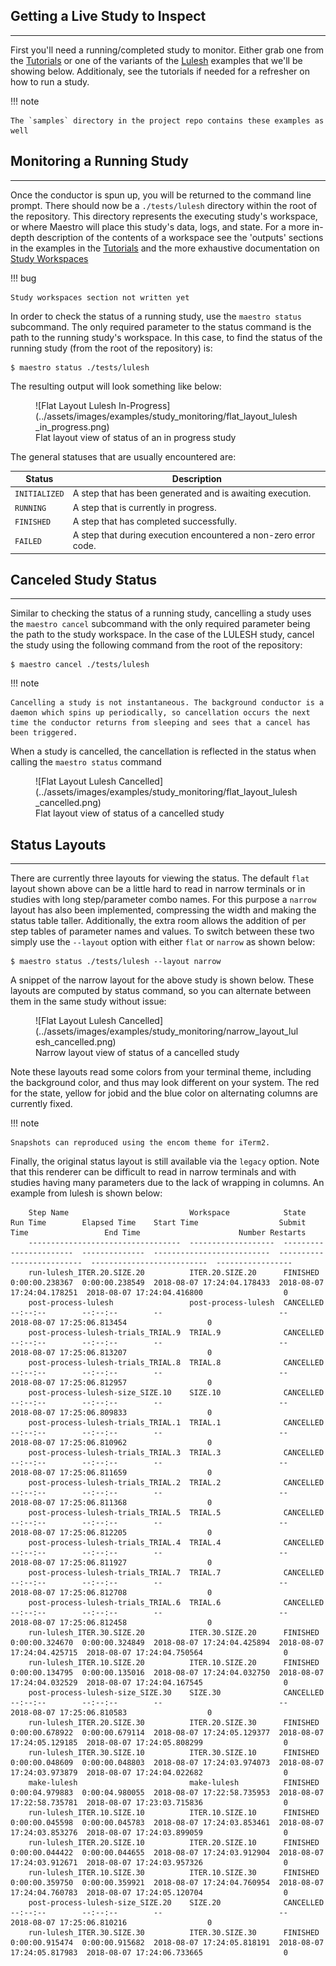 ## Getting a Live Study to Inspect
---

First you'll need a running/completed study to monitor.  Either grab one from the [Tutorials](tutorials.md) or one of the variants of the [Lulesh](specification.md#full-example) examples that we'll be showing below.  Additionaly, see the tutorials if needed for a refresher on how to run a study.

!!! note
  
    The `samples` directory in the project repo contains these examples as well


## Monitoring a Running Study
---

Once the conductor is spun up, you will be returned to the command line prompt. There should now be a ``./tests/lulesh`` directory within the root of the repository. This directory represents the executing study's workspace, or where Maestro will place this study's data, logs, and state. For a more in-depth description of the contents of a workspace see the 'outputs' sections in the examples in the [Tutorials](tutorials.md) and the more exhaustive documentation on [Study Workspaces](study_workspaces.md)

!!! bug

    Study workspaces section not written yet

In order to check the status of a running study, use the ``maestro status`` subcommand. The only required parameter to the status command is the path to the running study's workspace. In this case, to find the status of the running study (from the root of the repository) is:

``` console
$ maestro status ./tests/lulesh
```

The resulting output will look something like below:

<figure markdown>
  ![Flat Layout Lulesh In-Progress](../assets/images/examples/study_monitoring/flat_layout_lulesh_in_progress.png)
  <figcaption>Flat layout view of status of an in progress study</figcaption>
</figure>


The general statuses that are usually encountered are:

| Status | Description |
| ------ | ----------- |
| `INITIALIZED` | A step that has been generated and is awaiting execution. |
| `RUNNING` | A step that is currently in progress. |
| `FINISHED` | A step that has completed successfully. |
| `FAILED` | A step that during execution encountered a non-zero error code. |

  
## Canceled Study Status
---

Similar to checking the status of a running study, cancelling a study uses the ``maestro cancel`` subcommand with the only required parameter being the path to the study workspace. In the case of the LULESH study, cancel the study using the following command from the root of the repository:

``` console
$ maestro cancel ./tests/lulesh
```

!!! note

    Cancelling a study is not instantaneous. The background conductor is a daemon which spins up periodically, so cancellation occurs the next time the conductor returns from sleeping and sees that a cancel has been triggered.

When a study is cancelled, the cancellation is reflected in the status when calling the ``maestro status`` command

<figure markdown>
  ![Flat Layout Lulesh Cancelled](../assets/images/examples/study_monitoring/flat_layout_lulesh_cancelled.png)
  <figcaption>Flat layout view of status of a cancelled study</figcaption>
</figure>


## Status Layouts
---

There are currently three layouts for viewing the status.  The default `flat` layout shown above can be a little hard to read in narrow terminals or in studies with long step/parameter combo names.  For this purpose a `narrow` layout has also been implemented,
compressing the width and making the status table taller.  Additionally, the extra room allows the addition of per step tables of parameter names and values.  To switch between these two simply use the `--layout` option with either `flat` or `narrow` as shown below:

``` console
$ maestro status ./tests/lulesh --layout narrow
```

A snippet of the narrow layout for the above study is shown below.  These layouts are computed by status command, so you can alternate between them in the same study without issue:

<figure markdown>
  ![Flat Layout Lulesh Cancelled](../assets/images/examples/study_monitoring/narrow_layout_lulesh_cancelled.png)
  <figcaption>Narrow layout view of status of a cancelled study</figcaption>
</figure>

Note these layouts read some colors from your terminal theme, including the background color, and thus may look different on your system.  The red for the state, yellow for jobid and the blue color on alternating columns are currently fixed. 

!!! note

    Snapshots can reproduced using the encom theme for iTerm2.

Finally, the original status layout is still available via the `legacy` option.  Note that this renderer can be difficult to read in narrow terminals and with studies having many parameters due to the lack of wrapping in columns.  An example from lulesh is shown below:

``` console
    Step Name                           Workspace            State      Run Time        Elapsed Time    Start Time                  Submit Time                 End Time                      Number Restarts
    ----------------------------------  -------------------  ---------  --------------  --------------  --------------------------  --------------------------  --------------------------  -----------------
    run-lulesh_ITER.20.SIZE.20          ITER.20.SIZE.20      FINISHED   0:00:00.238367  0:00:00.238549  2018-08-07 17:24:04.178433  2018-08-07 17:24:04.178251  2018-08-07 17:24:04.416800                  0
    post-process-lulesh                 post-process-lulesh  CANCELLED  --:--:--        --:--:--        --                          --                          2018-08-07 17:25:06.813454                  0
    post-process-lulesh-trials_TRIAL.9  TRIAL.9              CANCELLED  --:--:--        --:--:--        --                          --                          2018-08-07 17:25:06.813207                  0
    post-process-lulesh-trials_TRIAL.8  TRIAL.8              CANCELLED  --:--:--        --:--:--        --                          --                          2018-08-07 17:25:06.812957                  0
    post-process-lulesh-size_SIZE.10    SIZE.10              CANCELLED  --:--:--        --:--:--        --                          --                          2018-08-07 17:25:06.809833                  0
    post-process-lulesh-trials_TRIAL.1  TRIAL.1              CANCELLED  --:--:--        --:--:--        --                          --                          2018-08-07 17:25:06.810962                  0
    post-process-lulesh-trials_TRIAL.3  TRIAL.3              CANCELLED  --:--:--        --:--:--        --                          --                          2018-08-07 17:25:06.811659                  0
    post-process-lulesh-trials_TRIAL.2  TRIAL.2              CANCELLED  --:--:--        --:--:--        --                          --                          2018-08-07 17:25:06.811368                  0
    post-process-lulesh-trials_TRIAL.5  TRIAL.5              CANCELLED  --:--:--        --:--:--        --                          --                          2018-08-07 17:25:06.812205                  0
    post-process-lulesh-trials_TRIAL.4  TRIAL.4              CANCELLED  --:--:--        --:--:--        --                          --                          2018-08-07 17:25:06.811927                  0
    post-process-lulesh-trials_TRIAL.7  TRIAL.7              CANCELLED  --:--:--        --:--:--        --                          --                          2018-08-07 17:25:06.812708                  0
    post-process-lulesh-trials_TRIAL.6  TRIAL.6              CANCELLED  --:--:--        --:--:--        --                          --                          2018-08-07 17:25:06.812458                  0
    run-lulesh_ITER.30.SIZE.20          ITER.30.SIZE.20      FINISHED   0:00:00.324670  0:00:00.324849  2018-08-07 17:24:04.425894  2018-08-07 17:24:04.425715  2018-08-07 17:24:04.750564                  0
    run-lulesh_ITER.10.SIZE.20          ITER.10.SIZE.20      FINISHED   0:00:00.134795  0:00:00.135016  2018-08-07 17:24:04.032750  2018-08-07 17:24:04.032529  2018-08-07 17:24:04.167545                  0
    post-process-lulesh-size_SIZE.30    SIZE.30              CANCELLED  --:--:--        --:--:--        --                          --                          2018-08-07 17:25:06.810583                  0
    run-lulesh_ITER.20.SIZE.30          ITER.20.SIZE.30      FINISHED   0:00:00.678922  0:00:00.679114  2018-08-07 17:24:05.129377  2018-08-07 17:24:05.129185  2018-08-07 17:24:05.808299                  0
    run-lulesh_ITER.30.SIZE.10          ITER.30.SIZE.10      FINISHED   0:00:00.048609  0:00:00.048803  2018-08-07 17:24:03.974073  2018-08-07 17:24:03.973879  2018-08-07 17:24:04.022682                  0
    make-lulesh                         make-lulesh          FINISHED   0:00:04.979883  0:00:04.980055  2018-08-07 17:22:58.735953  2018-08-07 17:22:58.735781  2018-08-07 17:23:03.715836                  0
    run-lulesh_ITER.10.SIZE.10          ITER.10.SIZE.10      FINISHED   0:00:00.045598  0:00:00.045783  2018-08-07 17:24:03.853461  2018-08-07 17:24:03.853276  2018-08-07 17:24:03.899059                  0
    run-lulesh_ITER.20.SIZE.10          ITER.20.SIZE.10      FINISHED   0:00:00.044422  0:00:00.044655  2018-08-07 17:24:03.912904  2018-08-07 17:24:03.912671  2018-08-07 17:24:03.957326                  0
    run-lulesh_ITER.10.SIZE.30          ITER.10.SIZE.30      FINISHED   0:00:00.359750  0:00:00.359921  2018-08-07 17:24:04.760954  2018-08-07 17:24:04.760783  2018-08-07 17:24:05.120704                  0
    post-process-lulesh-size_SIZE.20    SIZE.20              CANCELLED  --:--:--        --:--:--        --                          --                          2018-08-07 17:25:06.810216                  0
    run-lulesh_ITER.30.SIZE.30          ITER.30.SIZE.30      FINISHED   0:00:00.915474  0:00:00.915682  2018-08-07 17:24:05.818191  2018-08-07 17:24:05.817983  2018-08-07 17:24:06.733665                  0
```
